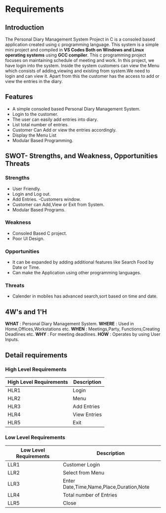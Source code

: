
# Requirements

## Introduction
The Personal Diary Management System Project in C is a consoled based application created using c programming language. This system is a simple mini project and compiled in **VS Codes Both on Windows and Linux operating systems** using **GCC compiler**. This c programming project focuses on maintaining schedule of meeting and work. In this project, we have login into the system. Inside the system customers can view the Menu which consists of adding,viewing and existing from system.We need to login and can view it. Apart from this the customer has the access to add or view the entries in the diary.

## Features
- A simple consoled based Personal Diary Management System.
- Login to the customer.
- The user can easily add entries into diary.
- List total number of entries.
- Customer Can Add or view the entries accordingly.
- Display the Menu List
- Modular Based Programming.

## SWOT- Strengths, and Weakness, Opportunities Threats
### Strengths
- User Friendly.
- Login and Log out.
- Add Entries.
-Customers window.
- Customer can Add,View or Exit from System.
- Modular Based Programs.

### Weakness
-  Consoled Based C project.
- Poor UI Design.

### Opportunities
-  It can be expanded by adding additional features like Search Food by Date or Time.
- Can make the Application using other programming languages.

### Threats
- Calender in mobiles has advanced search,sort based on time and date.

## 4W's and 1'H
**WHAT** : Personal Diary Management System.
**WHERE** : Used in Home,Offices,Workstations etc.
 **WHEN** : Meetings,Party, Functions,Creating Deadlines etc.
 **WHY** : For meeting deadlines.
**HOW** : Operates by using User Inputs.

## Detail requirements
### High Level Requirements
| High Level Requirements      | Description |
| ----------- | ----------- |
| HLR1      | Login    |
| HLR2   | Menu|
| HLR3   | Add Entries|
| HLR4   | View Entries|
| HLR5   | Exit|

### Low Level Requirements
| Low Level Requirements      | Description |
| ----------- | ----------- |
| LLR1      | Customer Login  |
| LLR2   | Select from Menu |
| LLR3   | Enter Date,Time,Name,Place,Duration,Note|
| LLR4   |Total number of Entries|
| LLR5   | Close |
